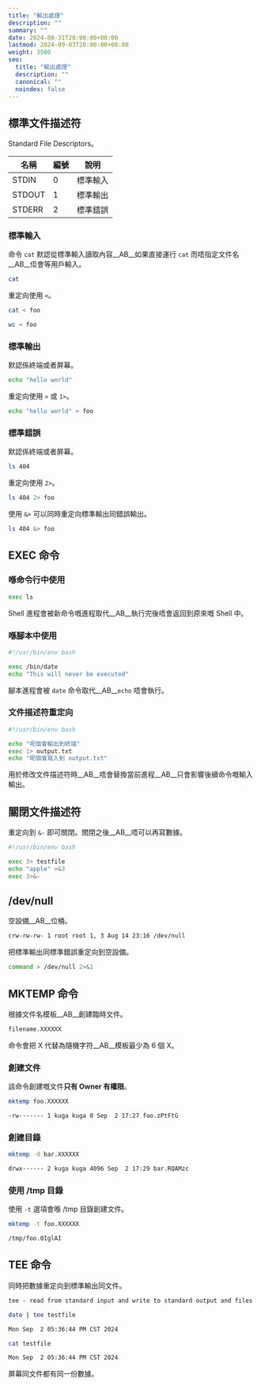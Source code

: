 ```yaml
---
title: "輸出處理"
description: ""
summary: ""
date: 2024-08-31T20:00:00+08:00
lastmod: 2024-09-03T20:00:00+08:00
weight: 3500
seo:
  title: "輸出處理"
  description: ""
  canonical: ""
  noindex: false
---
```


## 標準文件描述符

Standard File Descriptors。

| 名稱     | 編號 | 說明   |
| ------ | -- | ---- |
| STDIN  | 0  | 標準輸入 |
| STDOUT | 1  | 標準輸出 |
| STDERR | 2  | 標準錯誤 |

### 標準輸入

命令 `cat` 默認從標準輸入讀取內容__AB__如果直接運行 `cat` 而唔指定文件名__AB__佢會等用戶輸入。

```bash {frame="none"}
cat
```

重定向使用 `<`。

```bash {frame="none"}
cat < foo
```

```bash {frame="none"}
wc < foo
```

### 標準輸出

默認係終端或者屏幕。

```bash {frame="none"}
echo "hello world"
```

重定向使用 `>` 或 `1>`。

```bash {frame="none"}
echo "hello world" > foo
```

### 標準錯誤

默認係終端或者屏幕。

```bash {frame="none"}
ls 404
```

重定向使用 `2>`。

```bash {frame="none"}
ls 404 2> foo
```

使用 `&>` 可以同時重定向標準輸出同錯誤輸出。

```bash {frame="none"}
ls 404 &> foo
```

## EXEC 命令

### 喺命令行中使用

```bash {frame="none"}
exec ls
```

Shell 進程會被新命令嘅進程取代__AB__執行完後唔會返回到原來嘅 Shell 中。

### 喺腳本中使用

```bash {frame="none"}
#!/usr/bin/env bash

exec /bin/date
echo "This will never be executed"
```

腳本進程會被 `date` 命令取代__AB__`echo` 唔會執行。

### 文件描述符重定向

```bash {frame="none"}
#!/usr/bin/env bash

echo "呢個會輸出到終端"
exec 1> output.txt
echo "呢個會寫入到 output.txt"
```

用於修改文件描述符時__AB__唔會替換當前進程__AB__只會影響後續命令嘅輸入輸出。

## 關閉文件描述符

重定向到 `&-` 即可關閉。關閉之後__AB__唔可以再寫數據。

```bash {frame="none"}
#!/usr/bin/env bash

exec 3> testfile
echo "apple" >&3
exec 3>&-
```

## /dev/null

空設備__AB__位桶。

```bash {frame="none"}
crw-rw-rw- 1 root root 1, 3 Aug 14 23:16 /dev/null
```

把標準輸出同標準錯誤重定向到空設備。

```bash {frame="none"}
command > /dev/null 2>&1
```

## MKTEMP 命令

根據文件名模板__AB__創建臨時文件。

```bash {frame="none"}
filename.XXXXXX
```

命令會把 X 代替為隨機字符__AB__模板最少為 6 個 X。

### 創建文件

該命令創建嘅文件**只有 Owner 有權限**。

```bash {frame="none"}
mktemp foo.XXXXXX
```

```bash {frame="none"}
-rw------- 1 kuga kuga 0 Sep  2 17:27 foo.zPtFtG
```

### 創建目錄

```bash {frame="none"}
mktemp -d bar.XXXXXX
```

```bash {frame="none"}
drwx------ 2 kuga kuga 4096 Sep  2 17:29 bar.RQAMzc
```

### 使用 /tmp 目錄

使用 `-t` 選項會喺 /tmp 目錄創建文件。

```bash {frame="none"}
mktemp -t foo.XXXXXX
```

```bash {frame="none"}
/tmp/foo.0IglAI
```

## TEE 命令

同時把數據重定向到標準輸出同文件。

```txt {frame="none"}
tee - read from standard input and write to standard output and files
```

```bash {frame="none"}
date | tee testfile
```

```bash {frame="none"}
Mon Sep  2 05:36:44 PM CST 2024
```

```bash {frame="none"}
cat testfile
```

```bash {frame="none"}
Mon Sep  2 05:36:44 PM CST 2024
```

屏幕同文件都有同一份數據。
